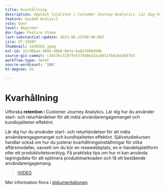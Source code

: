 ```yaml
---
title: Kvarhållning
description: Upptäck lojalitet i Customer Journey Analytics. Lär dig hur du använder start- och returhändelser för att mäta användarengagemanget och kundlojaliteten effektivt.
feature: Guided Analysis
role: User
level: Beginner
doc-type: Feature Video
last-substantial-update: 2023-06-25T00:00:00Z
jira: KT-15097
thumbnail: 3430503.jpeg
exl-id: 32cd06ae-d09b-48b8-8bfe-ba8e7096d50b
source-git-commit: c3457bc3197fef37890e32ac8831fb426e3b575d
workflow-type: tm+mt
source-wordcount: '108'
ht-degree: 0%

---
```


# Kvarhållning

Utforska **retention** i Customer Journey Analytics. Lär dig hur du använder start- och returhändelser för att mäta användarengagemanget och kundlojaliteten effektivt.

Lär dig hur du använder start- och returhändelser för att mäta användarengagemanget och kundlojaliteten effektivt. Självstudiekursen handlar också om hur du justerar kvarhållningsinställningar för olika affärsmodeller, oavsett om du kör en resewebbplats, en e-handelsplattform eller ett produktivitetsverktyg. Få praktiska tips om hur ni kan använda lagringsdata för att optimera produktmarknaden och få ett bestående användarengagemang.

>[!VIDEO](https://video.tv.adobe.com/v/3435782/?learn=on&captions=swe)

Mer information finns i [dokumentationen](https://experienceleague.adobe.com/sv/docs/analytics-platform/using/guided-analysis/retention/retention-rates).
